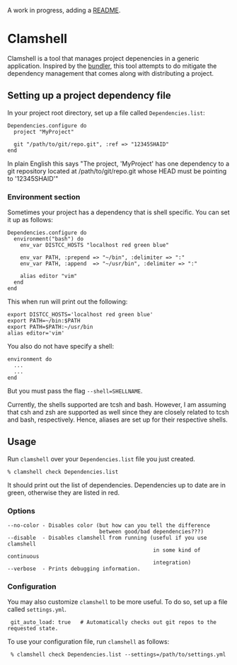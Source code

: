 A work in progress, adding a [README](http://tom.preston-werner.com/2010/08/23/readme-driven-development.html).

# Clamshell

Clamshell is a tool that manages project depenencies in a generic application.
Inspired by the [bundler](http://gembundler.com), this tool attempts to do
mitigate the dependency management that comes along with distributing a
project.

## Setting up a project dependency file

In your project root directory, set up a file called `Dependencies.list`:

    Dependencies.configure do
      project "MyProject"

      git "/path/to/git/repo.git", :ref => "12345SHAID"
    end

In plain English this says "The project, 'MyProject' has one dependency to a git 
repository located at /path/to/git/repo.git whose HEAD must be pointing to '12345SHAID'"

###  Environment section

Sometimes your project has a dependency that is shell specific. You can set it
up as follows:

    Dependencies.configure do
      environment("bash") do
        env_var DISTCC_HOSTS "localhost red green blue"

        env_var PATH, :prepend => "~/bin", :delimiter => ":"
        env_var PATH, :append  => "~/usr/bin", :delimiter => ":"

        alias editor "vim"
      end
    end

This when run will print out the following:

    export DISTCC_HOSTS='localhost red green blue'
    export PATH=~/bin:$PATH
    export PATH=$PATH:~/usr/bin
    alias editor='vim'

You also do not have specify a shell:

    environment do
      ...
      ...
    end

But you must pass the flag `--shell=SHELLNAME`.

Currently, the shells supported are tcsh and bash. However, I am assuming that
csh and zsh are supported as well since they are closely related to tcsh and
bash, respectively. Hence, aliases are set up for their respective shells.


## Usage

Run `clamshell` over your `Dependencies.list` file you just created.

    % clamshell check Dependencies.list

It should print out the list of dependencies. Dependencies up to date
are in green, otherwise they are listed in red.

### Options

    --no-color - Disables color (but how can you tell the difference
                                 between good/bad dependencies???)
    --disable  - Disables clamshell from running (useful if you use clamshell
                                                  in some kind of continuous
                                                  integration)
    --verbose  - Prints debugging information.

### Configuration

You may also customize `clamshell` to be more useful. To do so, set up a file
called `settings.yml`.

     git_auto_load: true   # Automatically checks out git repos to the requested state.

To use your configuration file, run `clamshell` as follows:

     % clamshell check Dependencies.list --settings=/path/to/settings.yml
